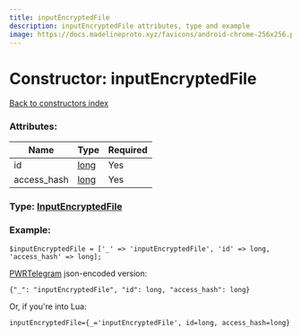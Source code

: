 ```yaml
---
title: inputEncryptedFile
description: inputEncryptedFile attributes, type and example
image: https://docs.madelineproto.xyz/favicons/android-chrome-256x256.png
---
```

# Constructor: inputEncryptedFile  
[Back to constructors index](index.md)



### Attributes:

| Name     |    Type       | Required |
|----------|---------------|----------|
|id|[long](../types/long.md) | Yes|
|access\_hash|[long](../types/long.md) | Yes|



### Type: [InputEncryptedFile](../types/InputEncryptedFile.md)


### Example:

```
$inputEncryptedFile = ['_' => 'inputEncryptedFile', 'id' => long, 'access_hash' => long];
```  

[PWRTelegram](https://pwrtelegram.xyz) json-encoded version:

```
{"_": "inputEncryptedFile", "id": long, "access_hash": long}
```


Or, if you're into Lua:  


```
inputEncryptedFile={_='inputEncryptedFile', id=long, access_hash=long}

```



